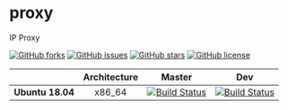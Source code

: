 # proxy
IP Proxy

[![GitHub forks](https://img.shields.io/github/forks/OopsHosting/proxy.svg)](https://github.com/OopsHosting/proxy/network)
[![GitHub issues](https://img.shields.io/github/issues/OopsHosting/proxy.svg)](https://github.com/OopsHosting/proxy/issues)
[![GitHub stars](https://img.shields.io/github/stars/OopsHosting/proxy.svg)](https://github.com/OopsHosting/proxy/stargazers)
[![GitHub license](https://img.shields.io/github/license/OopsHosting/proxy.svg)](https://github.com/OopsHosting/proxy/blob/master/LICENSE)

| | **Architecture** | **Master** | **Dev** |
|---|:---:|:---:|:---:|
| **Ubuntu 18.04**        | x86_64 |[![Build Status](http://ci.oopscommand.com/buildStatus/icon?job=OopsHosting/proxy/master)](http://ci.oopscommand.com/job/OopsHosting/job/proxy/job/master/)|[![Build Status](http://ci.oopscommand.com/buildStatus/icon?job=OopsHosting/proxy/dev)](http://ci.oopscommand.com/job/OopsHosting/job/proxy/job/dev/)|
